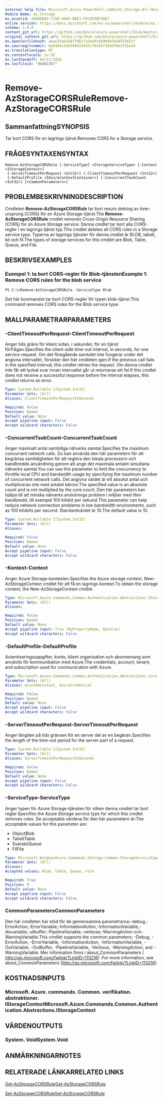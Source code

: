 ```yaml
---
external help file: Microsoft.Azure.PowerShell.Cmdlets.Storage.dll-Help.xml
Module Name: Az.Storage
ms.assetid: 26E06BA3-C550-40A5-B8E3-FEC8E9BF3867
online version: https://docs.microsoft.com/en-us/powershell/module/az.storage/remove-azstoragecorsrule
schema: 2.0.0
content_git_url: https://github.com/Azure/azure-powershell/blob/master/src/Storage/Storage.Management/help/Remove-AzStorageCORSRule.md
original_content_git_url: https://github.com/Azure/azure-powershell/blob/master/src/Storage/Storage.Management/help/Remove-AzStorageCORSRule.md
ms.openlocfilehash: aeae25ab3a8ff0b1fa3eb91db90497b44555631f
ms.sourcegitcommit: 6a91b4c545350d316d3cf8c62f384478e3f3ba24
ms.translationtype: MT
ms.contentlocale: sv-SE
ms.lasthandoff: 04/21/2020
ms.locfileid: "94092387"
---
```

# <span data-ttu-id="02456-101">Remove-AzStorageCORSRule</span><span class="sxs-lookup"><span data-stu-id="02456-101">Remove-AzStorageCORSRule</span></span>

## <span data-ttu-id="02456-102">Sammanfattning</span><span class="sxs-lookup"><span data-stu-id="02456-102">SYNOPSIS</span></span>
<span data-ttu-id="02456-103">Tar bort CORS för en lagrings tjänst.</span><span class="sxs-lookup"><span data-stu-id="02456-103">Removes CORS for a Storage service.</span></span>

## <span data-ttu-id="02456-104">FRÅGESYNTAXEN</span><span class="sxs-lookup"><span data-stu-id="02456-104">SYNTAX</span></span>

```
Remove-AzStorageCORSRule [-ServiceType] <StorageServiceType> [-Context <IStorageContext>]
 [-ServerTimeoutPerRequest <Int32>] [-ClientTimeoutPerRequest <Int32>]
 [-DefaultProfile <IAzureContextContainer>] [-ConcurrentTaskCount <Int32>] [<CommonParameters>]
```

## <span data-ttu-id="02456-105">PROBLEMBESKRIVNING</span><span class="sxs-lookup"><span data-stu-id="02456-105">DESCRIPTION</span></span>
<span data-ttu-id="02456-106">Cmdleten **Remove-AzStorageCORSRule** tar bort resurs delning av över-ursprung (CORS) för en Azure Storage-tjänst.</span><span class="sxs-lookup"><span data-stu-id="02456-106">The **Remove-AzStorageCORSRule** cmdlet removes Cross-Origin Resource Sharing (CORS) for an Azure Storage service.</span></span>
<span data-ttu-id="02456-107">Denna cmdlet tar bort alla CORS-regler i en lagrings tjänst typ.</span><span class="sxs-lookup"><span data-stu-id="02456-107">This cmdlet deletes all CORS rules in a Storage service type.</span></span>
<span data-ttu-id="02456-108">Typerna av lagrings tjänster för denna cmdlet är BLOB, tabell, kö och fil.</span><span class="sxs-lookup"><span data-stu-id="02456-108">The types of storage services for this cmdlet are Blob, Table, Queue, and File.</span></span>

## <span data-ttu-id="02456-109">BESKRIVS</span><span class="sxs-lookup"><span data-stu-id="02456-109">EXAMPLES</span></span>

### <span data-ttu-id="02456-110">Exempel 1: ta bort CORS-regler för Blob-tjänsten</span><span class="sxs-lookup"><span data-stu-id="02456-110">Example 1: Remove CORS rules for the blob service</span></span>
```
PS C:\>Remove-AzStorageCORSRule -ServiceType Blob
```

<span data-ttu-id="02456-111">Det här kommandot tar bort CORS-regler för typen blob-tjänst.</span><span class="sxs-lookup"><span data-stu-id="02456-111">This command removes CORS rules for the Blob service type.</span></span>

## <span data-ttu-id="02456-112">MALLPARAMETRAR</span><span class="sxs-lookup"><span data-stu-id="02456-112">PARAMETERS</span></span>

### <span data-ttu-id="02456-113">-ClientTimeoutPerRequest</span><span class="sxs-lookup"><span data-stu-id="02456-113">-ClientTimeoutPerRequest</span></span>
<span data-ttu-id="02456-114">Anger tids gräns för klient sidan, i sekunder, för en tjänst förfrågan.</span><span class="sxs-lookup"><span data-stu-id="02456-114">Specifies the client-side time-out interval, in seconds, for one service request.</span></span>
<span data-ttu-id="02456-115">Om det föregående samtalet inte fungerar under det angivna intervallet, försöker den här cmdleten igen.</span><span class="sxs-lookup"><span data-stu-id="02456-115">If the previous call fails in the specified interval, this cmdlet retries the request.</span></span>
<span data-ttu-id="02456-116">Om denna cmdlet inte får ett lyckat svar innan intervallet går ut returneras ett fel.</span><span class="sxs-lookup"><span data-stu-id="02456-116">If this cmdlet does not receive a successful response before the interval elapses, this cmdlet returns an error.</span></span>

```yaml
Type: System.Nullable`1[System.Int32]
Parameter Sets: (All)
Aliases: ClientTimeoutPerRequestInSeconds

Required: False
Position: Named
Default value: None
Accept pipeline input: False
Accept wildcard characters: False
```

### <span data-ttu-id="02456-117">-ConcurrentTaskCount</span><span class="sxs-lookup"><span data-stu-id="02456-117">-ConcurrentTaskCount</span></span>
<span data-ttu-id="02456-118">Anger maximalt antal samtidiga nätverks samtal.</span><span class="sxs-lookup"><span data-stu-id="02456-118">Specifies the maximum concurrent network calls.</span></span>
<span data-ttu-id="02456-119">Du kan använda den här parametern för att begränsa samtidigheten för att reglera den lokala processorn och bandbredds användning genom att ange det maximala antalet simultana nätverks samtal.</span><span class="sxs-lookup"><span data-stu-id="02456-119">You can use this parameter to limit the concurrency to throttle local CPU and bandwidth usage by specifying the maximum number of concurrent network calls.</span></span>
<span data-ttu-id="02456-120">Det angivna värdet är ett absolut antal och multipliceras inte med antalet kärnor.</span><span class="sxs-lookup"><span data-stu-id="02456-120">The specified value is an absolute count and is not multiplied by the core count.</span></span>
<span data-ttu-id="02456-121">Den här parametern kan hjälpa till att minska nätverks anslutnings problem i miljöer med liten bandbredd, till exempel 100 kilobit per sekund.</span><span class="sxs-lookup"><span data-stu-id="02456-121">This parameter can help reduce network connection problems in low bandwidth environments, such as 100 kilobits per second.</span></span>
<span data-ttu-id="02456-122">Standardvärdet är 10.</span><span class="sxs-lookup"><span data-stu-id="02456-122">The default value is 10.</span></span>

```yaml
Type: System.Nullable`1[System.Int32]
Parameter Sets: (All)
Aliases:

Required: False
Position: Named
Default value: None
Accept pipeline input: False
Accept wildcard characters: False
```

### <span data-ttu-id="02456-123">-Kontext</span><span class="sxs-lookup"><span data-stu-id="02456-123">-Context</span></span>
<span data-ttu-id="02456-124">Anger Azure Storage-kontexten.</span><span class="sxs-lookup"><span data-stu-id="02456-124">Specifies the Azure storage context.</span></span>
<span data-ttu-id="02456-125">New-AzStorageContext cmdlet för att få en lagrings kontext.</span><span class="sxs-lookup"><span data-stu-id="02456-125">To obtain the storage context, the New-AzStorageContext cmdlet.</span></span>

```yaml
Type: Microsoft.Azure.Commands.Common.Authentication.Abstractions.IStorageContext
Parameter Sets: (All)
Aliases:

Required: False
Position: Named
Default value: None
Accept pipeline input: True (ByPropertyName, ByValue)
Accept wildcard characters: False
```

### <span data-ttu-id="02456-126">-DefaultProfile</span><span class="sxs-lookup"><span data-stu-id="02456-126">-DefaultProfile</span></span>
<span data-ttu-id="02456-127">Autentiseringsuppgifter, konto, klient organisation och abonnemang som används för kommunikation med Azure.</span><span class="sxs-lookup"><span data-stu-id="02456-127">The credentials, account, tenant, and subscription used for communication with Azure.</span></span>

```yaml
Type: Microsoft.Azure.Commands.Common.Authentication.Abstractions.Core.IAzureContextContainer
Parameter Sets: (All)
Aliases: AzureRmContext, AzureCredential

Required: False
Position: Named
Default value: None
Accept pipeline input: False
Accept wildcard characters: False
```

### <span data-ttu-id="02456-128">-ServerTimeoutPerRequest</span><span class="sxs-lookup"><span data-stu-id="02456-128">-ServerTimeoutPerRequest</span></span>
<span data-ttu-id="02456-129">Anger längden på tids gränsen för en server del av en begäran.</span><span class="sxs-lookup"><span data-stu-id="02456-129">Specifies the length of the time-out period for the server part of a request.</span></span>

```yaml
Type: System.Nullable`1[System.Int32]
Parameter Sets: (All)
Aliases: ServerTimeoutPerRequestInSeconds

Required: False
Position: Named
Default value: None
Accept pipeline input: False
Accept wildcard characters: False
```

### <span data-ttu-id="02456-130">-ServiceType</span><span class="sxs-lookup"><span data-stu-id="02456-130">-ServiceType</span></span>
<span data-ttu-id="02456-131">Anger typen för Azure Storage-tjänsten för vilken denna cmdlet tar bort regler.</span><span class="sxs-lookup"><span data-stu-id="02456-131">Specifies the Azure Storage service type for which this cmdlet removes rules.</span></span>
<span data-ttu-id="02456-132">De acceptabla värdena för den här parametern är:</span><span class="sxs-lookup"><span data-stu-id="02456-132">The acceptable values for this parameter are:</span></span>
- <span data-ttu-id="02456-133">Object</span><span class="sxs-lookup"><span data-stu-id="02456-133">Blob</span></span> 
- <span data-ttu-id="02456-134">Tabell</span><span class="sxs-lookup"><span data-stu-id="02456-134">Table</span></span> 
- <span data-ttu-id="02456-135">Svarskö</span><span class="sxs-lookup"><span data-stu-id="02456-135">Queue</span></span> 
- <span data-ttu-id="02456-136">Fil</span><span class="sxs-lookup"><span data-stu-id="02456-136">File</span></span>

```yaml
Type: Microsoft.WindowsAzure.Commands.Storage.Common.StorageServiceType
Parameter Sets: (All)
Aliases:
Accepted values: Blob, Table, Queue, File

Required: True
Position: 0
Default value: None
Accept pipeline input: False
Accept wildcard characters: False
```

### <span data-ttu-id="02456-137">CommonParameters</span><span class="sxs-lookup"><span data-stu-id="02456-137">CommonParameters</span></span>
<span data-ttu-id="02456-138">Den här cmdleten har stöd för de gemensamma parametrarna:-debug,-ErrorAction,-ErrorVariable,-InformationAction,-InformationVariable,-disvariable,-utbuffer,-PipelineVariable,-verbose,-WarningAction och-WarningVariable.</span><span class="sxs-lookup"><span data-stu-id="02456-138">This cmdlet supports the common parameters: -Debug, -ErrorAction, -ErrorVariable, -InformationAction, -InformationVariable, -OutVariable, -OutBuffer, -PipelineVariable, -Verbose, -WarningAction, and -WarningVariable.</span></span> <span data-ttu-id="02456-139">Mer information finns i about_CommonParameters ( http://go.microsoft.com/fwlink/?LinkID=113216) .</span><span class="sxs-lookup"><span data-stu-id="02456-139">For more information, see about_CommonParameters (http://go.microsoft.com/fwlink/?LinkID=113216).</span></span>

## <span data-ttu-id="02456-140">KOSTNADS</span><span class="sxs-lookup"><span data-stu-id="02456-140">INPUTS</span></span>

### <span data-ttu-id="02456-141">Microsoft. Azure. commands. Common. verifikation. abstraktioner. IStorageContext</span><span class="sxs-lookup"><span data-stu-id="02456-141">Microsoft.Azure.Commands.Common.Authentication.Abstractions.IStorageContext</span></span>

## <span data-ttu-id="02456-142">VÄRDEN</span><span class="sxs-lookup"><span data-stu-id="02456-142">OUTPUTS</span></span>

### <span data-ttu-id="02456-143">System. Void</span><span class="sxs-lookup"><span data-stu-id="02456-143">System.Void</span></span>

## <span data-ttu-id="02456-144">ANMÄRKNINGAR</span><span class="sxs-lookup"><span data-stu-id="02456-144">NOTES</span></span>

## <span data-ttu-id="02456-145">RELATERADE LÄNKAR</span><span class="sxs-lookup"><span data-stu-id="02456-145">RELATED LINKS</span></span>

[<span data-ttu-id="02456-146">Get-AzStorageCORSRule</span><span class="sxs-lookup"><span data-stu-id="02456-146">Get-AzStorageCORSRule</span></span>](./Get-AzStorageCORSRule.md)

[<span data-ttu-id="02456-147">Set-AzStorageCORSRule</span><span class="sxs-lookup"><span data-stu-id="02456-147">Set-AzStorageCORSRule</span></span>](./Set-AzStorageCORSRule.md)


